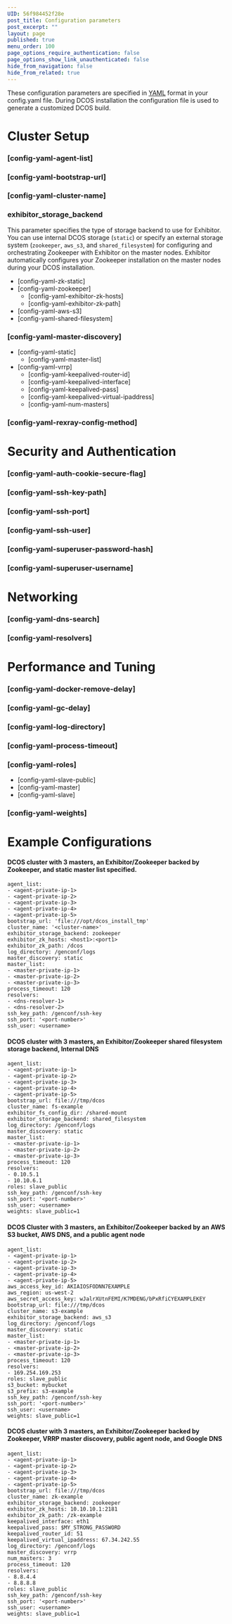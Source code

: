 ```yaml
---
UID: 56f984452f28e
post_title: Configuration parameters
post_excerpt: ""
layout: page
published: true
menu_order: 100
page_options_require_authentication: false
page_options_show_link_unauthenticated: false
hide_from_navigation: false
hide_from_related: true
---
```

These configuration parameters are specified in [YAML][1] format in your config.yaml file. During DCOS installation the configuration file is used to generate a customized DCOS build. <!-- A config.yaml template file is available [here][2]. -->

# Cluster Setup

### [config-yaml-agent-list]

### [config-yaml-bootstrap-url]

### [config-yaml-cluster-name]

### exhibitor_storage_backend
This parameter specifies the type of storage backend to use for Exhibitor. You can use internal DCOS storage (<code>static</code>) or specify an external storage system (<code>zookeeper</code>, <code>aws_s3</code>, and <code>shared_filesystem</code>) for configuring and orchestrating Zookeeper with Exhibitor on the master nodes. Exhibitor automatically configures your Zookeeper installation on the master nodes during your DCOS installation. 

*   [config-yaml-zk-static]
*   [config-yaml-zookeeper] 
    *   [config-yaml-exhibitor-zk-hosts]
    *   [config-yaml-exhibitor-zk-path]
*   [config-yaml-aws-s3]
*   [config-yaml-shared-filesystem]

### [config-yaml-master-discovery]

*   [config-yaml-static] 
    *   [config-yaml-master-list]
*   [config-yaml-vrrp] 
    *   [config-yaml-keepalived-router-id]
    *   [config-yaml-keepalived-interface]
    *   [config-yaml-keepalived-pass]
    *   [config-yaml-keepalived-virtual-ipaddress]
    *   [config-yaml-num-masters]

### [config-yaml-rexray-config-method]

# Security and Authentication

### [config-yaml-auth-cookie-secure-flag]

### [config-yaml-ssh-key-path]

### [config-yaml-ssh-port]

### [config-yaml-ssh-user]

### [config-yaml-superuser-password-hash]

### [config-yaml-superuser-username]

# Networking

### [config-yaml-dns-search]

### [config-yaml-resolvers]

# Performance and Tuning

### [config-yaml-docker-remove-delay]

### [config-yaml-gc-delay]

### [config-yaml-log-directory]

### [config-yaml-process-timeout]

### [config-yaml-roles]

*   [config-yaml-slave-public]
*   [config-yaml-master]
*   [config-yaml-slave]

### [config-yaml-weights]

# <a name="examples1"></a>Example Configurations

#### DCOS cluster with 3 masters, an Exhibitor/Zookeeper backed by Zookeeper, and static master list specified.

    agent_list:
    - <agent-private-ip-1>
    - <agent-private-ip-2>
    - <agent-private-ip-3>
    - <agent-private-ip-4>
    - <agent-private-ip-5>
    bootstrap_url: 'file:///opt/dcos_install_tmp'
    cluster_name: '<cluster-name>'
    exhibitor_storage_backend: zookeeper
    exhibitor_zk_hosts: <host1>:<port1>
    exhibitor_zk_path: /dcos
    log_directory: /genconf/logs
    master_discovery: static 
    master_list:
    - <master-private-ip-1>
    - <master-private-ip-2>
    - <master-private-ip-3>
    process_timeout: 120
    resolvers:
    - <dns-resolver-1>
    - <dns-resolver-2>
    ssh_key_path: /genconf/ssh-key
    ssh_port: '<port-number>'
    ssh_user: <username>
    

#### <a name="shared"></a>DCOS cluster with 3 masters, an Exhibitor/Zookeeper shared filesystem storage backend, Internal DNS

    agent_list:
    - <agent-private-ip-1>
    - <agent-private-ip-2>
    - <agent-private-ip-3>
    - <agent-private-ip-4>
    - <agent-private-ip-5>
    bootstrap_url: file:///tmp/dcos
    cluster_name: fs-example
    exhibitor_fs_config_dir: /shared-mount
    exhibitor_storage_backend: shared_filesystem
    log_directory: /genconf/logs
    master_discovery: static
    master_list:
    - <master-private-ip-1>
    - <master-private-ip-2>
    - <master-private-ip-3>
    process_timeout: 120
    resolvers:
    - 0.10.5.1
    - 10.10.6.1
    roles: slave_public
    ssh_key_path: /genconf/ssh-key
    ssh_port: '<port-number>'
    ssh_user: <username>
    weights: slave_public=1
    

#### <a name="aws"></a>DCOS Cluster with 3 masters, an Exhibitor/Zookeeper backed by an AWS S3 bucket, AWS DNS, and a public agent node

    agent_list:
    - <agent-private-ip-1>
    - <agent-private-ip-2>
    - <agent-private-ip-3>
    - <agent-private-ip-4>
    - <agent-private-ip-5>
    aws_access_key_id: AKIAIOSFODNN7EXAMPLE
    aws_region: us-west-2
    aws_secret_access_key: wJalrXUtnFEMI/K7MDENG/bPxRfiCYEXAMPLEKEY
    bootstrap_url: file:///tmp/dcos
    cluster_name: s3-example
    exhibitor_storage_backend: aws_s3
    log_directory: /genconf/logs
    master_discovery: static
    master_list:
    - <master-private-ip-1>
    - <master-private-ip-2>
    - <master-private-ip-3>
    process_timeout: 120
    resolvers: 
    - 169.254.169.253
    roles: slave_public
    s3_bucket: mybucket
    s3_prefix: s3-example
    ssh_key_path: /genconf/ssh-key
    ssh_port: '<port-number>'
    ssh_user: <username>
    weights: slave_public=1
    

#### <a name="zk"></a>DCOS cluster with 3 masters, an Exhibitor/Zookeeper backed by Zookeeper, VRRP master discovery, public agent node, and Google DNS

    agent_list:
    - <agent-private-ip-1>
    - <agent-private-ip-2>
    - <agent-private-ip-3>
    - <agent-private-ip-4>
    - <agent-private-ip-5>
    bootstrap_url: file:///tmp/dcos
    cluster_name: zk-example
    exhibitor_storage_backend: zookeeper
    exhibitor_zk_hosts: 10.10.10.1:2181
    exhibitor_zk_path: /zk-example
    keepalived_interface: eth1
    keepalived_pass: $MY_STRONG_PASSWORD
    keepalived_router_id: 51
    keepalived_virtual_ipaddress: 67.34.242.55
    log_directory: /genconf/logs
    master_discovery: vrrp
    num_masters: 3
    process_timeout: 120
    resolvers: 
    - 8.8.4.4
    - 8.8.8.8
    roles: slave_public
    ssh_key_path: /genconf/ssh-key
    ssh_port: '<port-number>'
    ssh_user: <username>
    weights: slave_public=1

 [1]: https://en.wikipedia.org/wiki/YAML